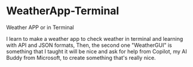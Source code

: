 # WeatherApp-Terminal
Weather APP or in Terminal

I learn to make a weather app to check weather in terminal and learning with API and JSON formats,
Then, the second one "WeatherGUI" is something that I taught it will be nice and ask for help from Copilot, my AI Buddy from Microsoft, to create something that's really nice.
